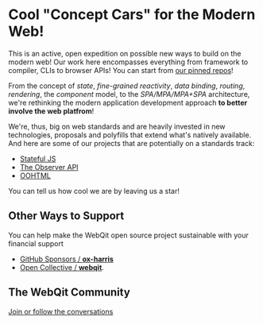 # Cool "Concept Cars" for the Modern Web!

This is an active, open expedition on possible new ways to build on the modern web! Our work here encompasses everything from framework to compiler, CLIs to browser APIs! You can start from [our pinned repos](https://github.com/webqit)!

From the concept of *state*, *fine-grained reactivity*, *data binding*, *routing*, *rendering*, the *component* model, to the *SPA/MPA/MPA+SPA* architecture, we're rethinking the modern application development approach **to better involve the web platfrom**!

We're, thus, big on web standards and are heavily invested in new technologies, proposals and polyfills that extend what's natively available. And here are some of our projects that are potentially on a standards track:

- [Stateful JS](https://github.com/webqit/stateful-js)
- [The Observer API](https://github.com/webqit/observer)
- [OOHTML](https://github.com/webqit/oohtml)

You can tell us how cool we are by leaving us a star!

## Other Ways to Support

You can help make the WebQit open source project sustainable with your financial support

- [GitHub Sponsors / **ox-harris**](https://github.com/sponsors/ox-harris)
- [Open Collective / **webqit**](https://opencollective.com/webqit).

<!--
_Special thanks to **our first sponsor**_:

<a href="https://github.com/ejiro-design"><img src="https://avatars.githubusercontent.com/u/79667751?s=96&v=4" height="50px" /></a>
-->

## The WebQit Community

[Join or follow the conversations](https://github.com/webqit/webqit/discussions)

